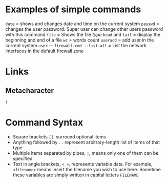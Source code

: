 # Examples of simple commands

`date` = shows and changes date and time on the current system
`passwd` = changes the user password. Super user can change other users password with this command
`file` = Shows the file *type*
`head` and `tail` = display the beginning and end of a file
`wc` = words count
`useradd` = add user in the current system
`user` --<Tab><Tab>
`firewall-cmd --list-all` = List the network interfaces in the default firewall zone

# Links
## Metacharacter
`!`


# Command Syntax
- Square brackets `[]`, surround optional items
- Anything followed by `..` represent arbitrary-length list of items of that type
- Multiple items separated by pipes, `|`, means only one of them can be specified
- Text in angle brackets, `< >`, represents variable data. For example, `<filename>` means insert the filename you wish to use here. Sometime these variables are simply written in capital letters `FILENAME`
